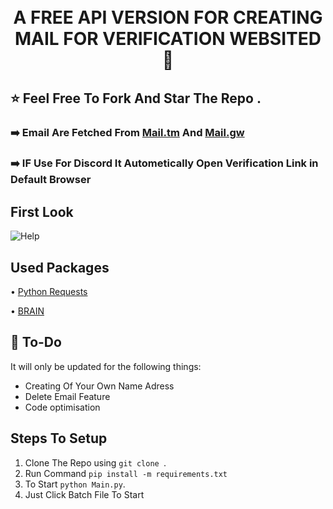 
<h1 align="center">
  <br>
   A FREE API VERSION FOR CREATING MAIL FOR VERIFICATION  WEBSITED 📧
  <br>
</h1>

## ⭐ Feel Free To Fork And Star The Repo .
### ➡️ Email Are Fetched From [Mail.tm](https://mail.tm/en/) And [Mail.gw](https://mail.gw/en/)
### ➡️ IF Use For Discord It Autometically Open Verification Link in Default Browser

##  First Look
![Help](https://github.com/HarshalCODE/Mail-Gen/blob/main/github/front.png)

## Used Packages
 • [Python Requests](https://github.com/psf/requests)
 
 • [BRAIN]()
 
## 📝 To-Do

It will only be updated for the following things:

  * Creating Of Your Own Name Adress
  * Delete Email Feature
  * Code optimisation

## Steps To Setup
 1. Clone The Repo using `git clone `.
 2. Run Command `pip install -m requirements.txt`
 3. To Start `python Main.py`.
 4. Just Click Batch File To Start
